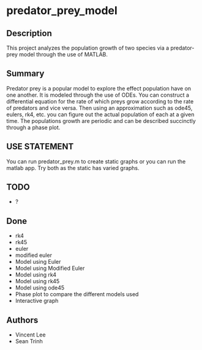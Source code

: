 # predator_prey_model

## Description
This project analyzes the population growth of two species via a predator-prey model through the use of MATLAB.

## Summary 
Predator prey is a popular model to explore the effect population have on one another. It is modeled through the use of ODEs. You can construct a differential equation for the rate of which preys grow according to the rate of predators and vice versa. Then using an approximation such as ode45, eulers, rk4, etc. you can figure out the actual population of each at a given time. The populations growth are periodic and can be described succinctly through a phase plot. 

## USE STATEMENT
You can run predator_prey.m to create static graphs or you can run the matlab app. Try both as the static has varied graphs.

## TODO 
- ?

## Done 
- rk4
- rk45
- euler
- modified euler
- Model using Euler
- Model using Modified Euler
- Model using rk4
- Model using rk45
- Model using ode45
- Phase plot to compare the different models used
- Interactive graph

## Authors
- Vincent Lee
- Sean Trinh

